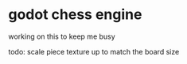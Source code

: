 # godot chess engine
 working on this to keep me busy

todo: scale piece texture up to match the board size
